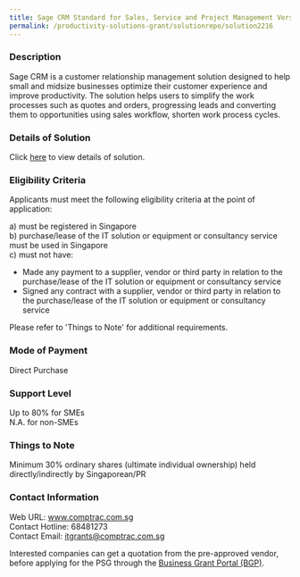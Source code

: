 ```yaml
---
title: Sage CRM Standard for Sales, Service and Project Management Version v2021 - B. Standard CRM for 5 Named Users
permalink: /productivity-solutions-grant/solutionrepo/solution2216
---
```


### Description

Sage CRM is a customer relationship management solution designed to help small and midsize businesses optimize their customer experience and improve productivity.  The solution helps users to simplify the work processes such as quotes and orders, progressing leads and converting them to opportunities using sales workflow, shorten work process cycles.

### Details of Solution

Click <a href='https://www.gobusiness.gov.sg/images/psg/ComptracSystems20200856_Desensitised_Annex_3_Part_2.pdf' target='_blank' rel='noopener'>here</a> to view details of solution.

### Eligibility Criteria

Applicants must meet the following eligibility criteria at the point of application:

a) must be registered in Singapore <br>
b) purchase/lease of the IT solution or equipment or consultancy service must be used in Singapore <br>
c) must not have:
- Made any payment to a supplier, vendor or third party in relation to the purchase/lease of the IT solution or equipment or consultancy service
- Signed any contract with a supplier, vendor or third party in relation to the purchase/lease of the IT solution or equipment or consultancy service

Please refer to 'Things to Note' for additional requirements.

### Mode of Payment
Direct Purchase

### Support Level
Up to 80% for SMEs <br>
N.A. for non-SMEs

### Things to Note
Minimum 30% ordinary shares (ultimate individual ownership) held directly/indirectly by Singaporean/PR

### Contact Information
Web URL: www.comptrac.com.sg <br>Contact Hotline: 68481273 <br>Contact Email: itgrants@comptrac.com.sg <br>

Interested companies can get a quotation from the pre-approved vendor, before applying for the PSG through the <a target='_blank' rel='noopener' href='https://www.businessgrants.gov.sg/'>Business Grant Portal (BGP)</a>.
